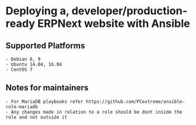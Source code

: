 # Deploying a, developer/production-ready ERPNext website with Ansible

## Supported Platforms

    - Debian 8, 9
    - Ubuntu 14.04, 16.04
    - CentOS 7

## Notes for maintainers

    - For MariaDB playbooks refer https://github.com/PCextreme/ansible-role-mariadb
    - Any changes made in relation to a role should be dont inside the role and not outside it
